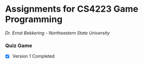 # Assignments for CS4223 Game Programming
_Dr. Ernst Bekkering - Northeastern State University_

### Quiz Game
- [x] Version 1 Completed
